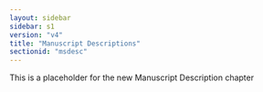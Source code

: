 ```yaml
---
layout: sidebar
sidebar: s1
version: "v4"
title: "Manuscript Descriptions"
sectionid: "msdesc"
---
```


This is a placeholder for the new Manuscript Description chapter
